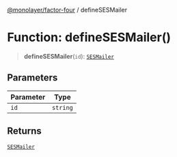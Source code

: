 [@monolayer/factor-four](../globals.md) / defineSESMailer

# Function: defineSESMailer()

> **defineSESMailer**(`id`): [`SESMailer`](../classes/SESMailer.md)

## Parameters

| Parameter | Type |
| ------ | ------ |
| `id` | `string` |

## Returns

[`SESMailer`](../classes/SESMailer.md)

